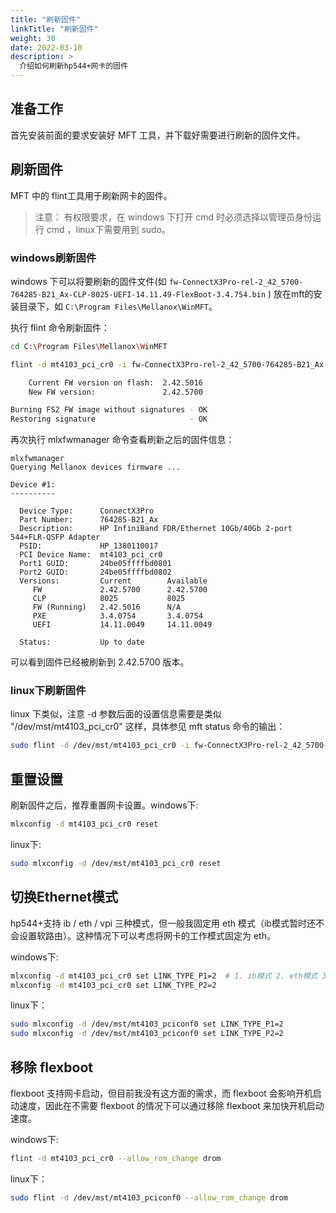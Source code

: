 ```yaml
---
title: "刷新固件"
linkTitle: "刷新固件"
weight: 30
date: 2022-03-10
description: >
  介绍如何刷新hp544+网卡的固件
---
```




## 准备工作

首先安装前面的要求安装好 MFT 工具，并下载好需要进行刷新的固件文件。

## 刷新固件

MFT 中的 flint工具用于刷新网卡的固件。

> 注意： 有权限要求，在 windows 下打开 cmd 时必须选择以管理员身份运行 cmd ，linux下需要用到 sudo。

### windows刷新固件

windows 下可以将要刷新的固件文件(如 `fw-ConnectX3Pro-rel-2_42_5700-764285-B21_Ax-CLP-8025-UEFI-14.11.49-FlexBoot-3.4.754.bin` ) 放在mft的安装目录下，如 `C:\Program Files\Mellanox\WinMFT`。

执行 flint 命令刷新固件：

```bash
cd C:\Program Files\Mellanox\WinMFT

flint -d mt4103_pci_cr0 -i fw-ConnectX3Pro-rel-2_42_5700-764285-B21_Ax-CLP-8025-UEFI-14.11.49-FlexBoot-3.4.754.bin b

    Current FW version on flash:  2.42.5016
    New FW version:               2.42.5700

Burning FS2 FW image without signatures - OK
Restoring signature                     - OK
```

再次执行 mlxfwmanager 命令查看刷新之后的固件信息：

```
mlxfwmanager
Querying Mellanox devices firmware ...

Device #1:
----------

  Device Type:      ConnectX3Pro
  Part Number:      764285-B21_Ax
  Description:      HP InfiniBand FDR/Ethernet 10Gb/40Gb 2-port 544+FLR-QSFP Adapter
  PSID:             HP_1380110017
  PCI Device Name:  mt4103_pci_cr0
  Port1 GUID:       24be05ffffbd0801
  Port2 GUID:       24be05ffffbd0802
  Versions:         Current        Available
     FW             2.42.5700      2.42.5700
     CLP            8025           8025
     FW (Running)   2.42.5016      N/A
     PXE            3.4.0754       3.4.0754
     UEFI           14.11.0049     14.11.0049

  Status:           Up to date
```

可以看到固件已经被刷新到 2.42.5700 版本。

### linux下刷新固件

linux 下类似，注意 -d 参数后面的设置信息需要是类似 "/dev/mst/mt4103_pci_cr0" 这样，具体参见 mft status 命令的输出：

```bash
sudo flint -d /dev/mst/mt4103_pci_cr0 -i fw-ConnectX3Pro-rel-2_42_5700-764285-B21_Ax-CLP-8025-UEFI-14.11.49-FlexBoot-3.4.754.bin b
```

## 重置设置

刷新固件之后，推荐重置网卡设置。windows下:

```bash
mlxconfig -d mt4103_pci_cr0 reset
```

linux下:

```bash
sudo mlxconfig -d /dev/mst/mt4103_pci_cr0 reset
```

## 切换Ethernet模式

hp544+支持 ib / eth / vpi 三种模式，但一般我固定用 eth 模式（ib模式暂时还不会设置软路由）。这种情况下可以考虑将网卡的工作模式固定为 eth。

windows下:

```bash
mlxconfig -d mt4103_pci_cr0 set LINK_TYPE_P1=2  # 1. ib模式 2. eth模式 3. vpi 模式 
mlxconfig -d mt4103_pci_cr0 set LINK_TYPE_P2=2
```

linux下：

```bash
sudo mlxconfig -d /dev/mst/mt4103_pciconf0 set LINK_TYPE_P1=2
sudo mlxconfig -d /dev/mst/mt4103_pciconf0 set LINK_TYPE_P2=2
```

## 移除 flexboot

flexboot 支持网卡启动，但目前我没有这方面的需求，而 flexboot 会影响开机启动速度，因此在不需要 flexboot 的情况下可以通过移除 flexboot 来加快开机启动速度。

windows下:

```bash
flint -d mt4103_pci_cr0 --allow_rom_change drom
```

linux下：

```bash
sudo flint -d /dev/mst/mt4103_pciconf0 --allow_rom_change drom
```

